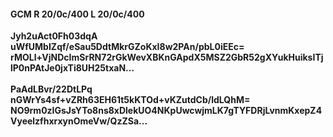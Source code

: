 #### GCM R 20/0c/400 L 20/0c/400
**Jyh2uAct0Fh03dqA**<br/>**uWfUMbIZqf/eSau5DdtMkrGZoKxI8w2PAn/pbL0iEEc=**<br/>**rMOLl+VjNDcImSrRN72rGkWevXBKnGApdX5MSZ2GbR52gXYukHuiksITjlP0nPAtJe0jxTi8UH25txaN...**<br/><br/>
**PaAdLBvr/22DtLPq**<br/>**nGWrYs4sf+vZRh63EH61t5kKTOd+vKZutdCb/ldLQhM=**<br/>**NO9rm0zIGsJsYTo8ns8xDlekUO4NKpUwcwjmLK7gTYFDRjLvnmKxepZ4VyeelzfhxrxynOmeVw/QzZSa...**
